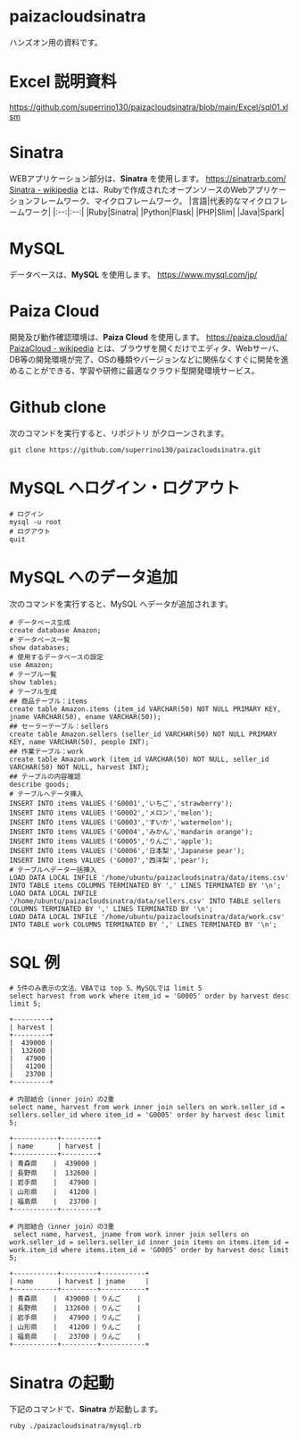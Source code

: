 # paizacloudsinatra
ハンズオン用の資料です。
# Excel 説明資料
https://github.com/superrino130/paizacloudsinatra/blob/main/Excel/sql01.xlsm
# Sinatra
WEBアプリケーション部分は、**Sinatra** を使用します。
https://sinatrarb.com/  
[Sinatra - wikipedia](https://ja.wikipedia.org/wiki/Sinatra) とは、Rubyで作成されたオープンソースのWebアプリケーションフレームワーク、マイクロフレームワーク。
|言語|代表的なマイクロフレームワーク|
|:--:|:--:|
|Ruby|Sinatra|
|Python|Flask|
|PHP|Slim|
|Java|Spark|
# MySQL
データベースは、**MySQL** を使用します。
https://www.mysql.com/jp/
# Paiza Cloud
開発及び動作確認環境は、**Paiza Cloud** を使用します。
https://paiza.cloud/ja/  
[PaizaCloud - wikipedia](https://ja.wikipedia.org/wiki/PaizaCloud) とは、ブラウザを開くだけでエディタ、Webサーバ、DB等の開発環境が完了、OSの種類やバージョンなどに関係なくすぐに開発を進めることができる、学習や研修に最適なクラウド型開発環境サービス。
# Github clone
次のコマンドを実行すると、リポジトリ がクローンされます。
```
git clone https://github.com/superrino130/paizacloudsinatra.git
```
# MySQL へログイン・ログアウト
```
# ログイン
mysql -u root
# ログアウト
quit
```
# MySQL へのデータ追加
次のコマンドを実行すると、MySQL へデータが追加されます。
```
# データベース生成
create database Amazon;
# データベース一覧
show databases;
# 使用するデータベースの設定
use Amazon;
# テーブル一覧
show tables;
# テーブル生成
## 商品テーブル：items
create table Amazon.items (item_id VARCHAR(50) NOT NULL PRIMARY KEY, jname VARCHAR(50), ename VARCHAR(50));
## セーラーテーブル：sellers
create table Amazon.sellers (seller_id VARCHAR(50) NOT NULL PRIMARY KEY, name VARCHAR(50), people INT);
## 作業テーブル：work
create table Amazon.work (item_id VARCHAR(50) NOT NULL, seller_id VARCHAR(50) NOT NULL, harvest INT);
## テーブルの内容確認
describe goods;
# テーブルへデータ挿入
INSERT INTO items VALUES ('G0001','いちご','strawberry');
INSERT INTO items VALUES ('G0002','メロン','melon');
INSERT INTO items VALUES ('G0003','すいか','watermelon');
INSERT INTO items VALUES ('G0004','みかん','mandarin orange');
INSERT INTO items VALUES ('G0005','りんご','apple');
INSERT INTO items VALUES ('G0006','日本梨','Japanese pear');
INSERT INTO items VALUES ('G0007','西洋梨','pear');
# テーブルへデータ一括挿入
LOAD DATA LOCAL INFILE '/home/ubuntu/paizacloudsinatra/data/items.csv' INTO TABLE items COLUMNS TERMINATED BY ',' LINES TERMINATED BY '\n';
LOAD DATA LOCAL INFILE '/home/ubuntu/paizacloudsinatra/data/sellers.csv' INTO TABLE sellers COLUMNS TERMINATED BY ',' LINES TERMINATED BY '\n';
LOAD DATA LOCAL INFILE '/home/ubuntu/paizacloudsinatra/data/work.csv' INTO TABLE work COLUMNS TERMINATED BY ',' LINES TERMINATED BY '\n';
```
# SQL 例
```
# 5件のみ表示の文法、VBAでは top 5、MySQLでは limit 5
select harvest from work where item_id = 'G0005' order by harvest desc limit 5;

+---------+
| harvest |
+---------+
|  439000 |
|  132600 |
|   47900 |
|   41200 |
|   23700 |
+---------+

# 内部結合（inner join）の2重
select name, harvest from work inner join sellers on work.seller_id = sellers.seller_id where item_id = 'G0005' order by harvest desc limit 5;

+-----------+---------+
| name      | harvest |
+-----------+---------+
| 青森県    |  439000 |
| 長野県    |  132600 |
| 岩手県    |   47900 |
| 山形県    |   41200 |
| 福島県    |   23700 |
+-----------+---------+

# 内部結合（inner join）の3重
 select name, harvest, jname from work inner join sellers on work.seller_id = sellers.seller_id inner join items on items.item_id = work.item_id where items.item_id = 'G0005' order by harvest desc limit 5;

+-----------+---------+-----------+
| name      | harvest | jname     |
+-----------+---------+-----------+
| 青森県    |  439000 | りんご    |
| 長野県    |  132600 | りんご    |
| 岩手県    |   47900 | りんご    |
| 山形県    |   41200 | りんご    |
| 福島県    |   23700 | りんご    |
+-----------+---------+-----------+
```
# Sinatra の起動
下記のコマンドで、**Sinatra** が起動します。
```
ruby ./paizacloudsinatra/mysql.rb
```
